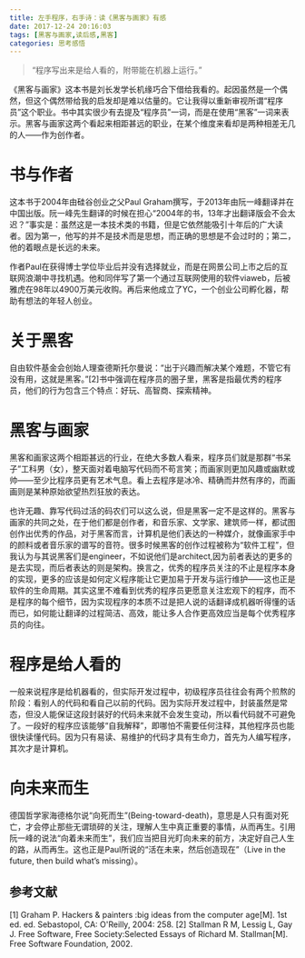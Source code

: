 ```yaml
---
title: 左手程序，右手诗：读《黑客与画家》有感
date: 2017-12-24 20:16:03
tags: [黑客与画家,读后感,黑客]
categories: 思考感悟
---
```


>“程序写出来是给人看的，附带能在机器上运行。”

《黑客与画家》这本书是刘长发学长机缘巧合下借给我看的。起因虽然是一个偶然，但这个偶然带给我的启发却是难以估量的。它让我得以重新审视所谓“程序员”这个职业。书中其实很少有去提及“程序员”一词，而是在使用“黑客”一词来表示。黑客与画家这两个看起来相距甚远的职业，在某个维度来看却是两种相差无几的人——作为创作者。

<!-- more -->

# 书与作者

这本书于2004年由硅谷创业之父Paul Graham撰写，于2013年由阮一峰翻译并在中国出版。阮一峰先生翻译的时候在担心“2004年的书，13年才出翻译版会不会太迟？”事实是：虽然这是一本技术类的书籍，但是它依然能吸引十年后的广大读者。因为第一，他写的并不是技术而是思想，而正确的思想是不会过时的；第二，他的着眼点是长远的未来。

作者Paul在获得博士学位毕业后并没有选择就业，而是在网景公司上市之后的互联网浪潮中寻找机遇。他和同伴写了第一个通过互联网使用的软件viaweb，后被雅虎在98年以4900万美元收购。再后来他成立了YC，一个创业公司孵化器，帮助有想法的年轻人创业。

# 关于黑客
自由软件基金会创始人理查德斯托尔曼说：“出于兴趣而解决某个难题，不管它有没有用，这就是黑客。”[2]书中强调在程序员的圈子里，黑客是指最优秀的程序员，他们的行为包含三个特点：好玩、高智商、探索精神。

# 黑客与画家
黑客和画家这两个相距甚远的行业，在绝大多数人看来，程序员们就是那群“书呆子”工科男（女），整天面对着电脑写代码而不苟言笑；而画家则更加风趣或幽默或帅——至少比程序员更有艺术气息。看上去程序是冰冷、精确而井然有序的，而画画则是某种原始欲望热烈狂放的表达。

也许无趣、靠写代码过活的码农们可以这么说，但是黑客一定不是这样的。黑客与画家的共同之处，在于他们都是创作者，和音乐家、文学家、建筑师一样，都试图创作出优秀的作品，对于黑客而言，计算机是他们表达的一种媒介，就像画家手中的颜料或者音乐家的谱写的音符。很多时候黑客的创作过程被称为“软件工程”，但我认为与其说黑客们是engineer，不如说他们是architect,因为前者表达的更多的是去实现，而后者表达的则是架构。换言之，优秀的程序员关注的不止是程序本身的实现，更多的应该是如何定义程序能让它更加易于开发与运行维护——这也正是软件的生命周期。其实这里不难看到优秀的程序员更愿意关注宏观下的程序，而不是程序的每个细节，因为实现程序的本质不过是把人说的话翻译成机器听得懂的话而已，如何能让翻译的过程简洁、高效，能让多人合作更高效应当是每个优秀程序员的向往。

# 程序是给人看的
一般来说程序是给机器看的，但实际开发过程中，初级程序员往往会有两个煎熬的阶段：看别人的代码和看自己以前的代码。因为实际开发过程中，封装虽然是常态，但没人能保证这段封装好的代码未来就不会发生变动，所以看代码就不可避免了。一段好的程序应该能够“自我解释”，即哪怕不需要任何注释，其他程序员也能很快读懂代码。因为只有易读、易维护的代码才具有生命力，首先为人编写程序，其次才是计算机。

# 向未来而生

德国哲学家海德格尔说“向死而生”(Being-toward-death)，意思是人只有面对死亡，才会停止那些无谓琐碎的关注，理解人生中真正重要的事情，从而再生。引用阮一峰的说法“向着未来而生”，我们应当把目光盯向未来的前方，决定好自己人生的路，从而再生。这也正是Paul所说的“活在未来，然后创造现在”（Live in the future, then build what’s missing）。

## 参考文献
[1] Graham P. Hackers & painters :big ideas from the computer age[M]. 1st ed. ed. Sebastopol, CA: O'Reilly, 2004: 258.
[2] Stallman R M, Lessig L, Gay J. Free Software, Free Society:Selected Essays of Richard M. Stallman[M]. Free Software Foundation, 2002.

